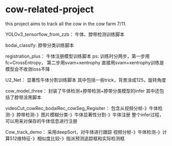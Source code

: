 # cow-related-project
this project aims to track all the cow in the cow farm 7/11.

YOLOv3_tensorflow_from_zzb：
牛体、脖带检测训练脚本

bodai_classify: 
脖带分类训练脚本

registration_plus：
牛体注册模型训练脚本
ps: 训练时分两步，第一步用 fc+CrossEntropy， 第二步用svam+xentrophy
直接用svam+xentrophy训练是模型会不收敛loss不降

U2_Net：
显著性牛体分割训练脚本
其中包括一些trick，背景涂成125，旋转角度

cow_model_three：
封装了牛体检测+脖带检测+脖带分类模型的infer
其中还包括了脖带涂黑脚本

videoCut_cowRec_bodaiRec_cowSeg_Regisiter：
包含从视频分帧-》牛体检测-》脖带检测-》图片模糊分类-》牛体显著性分割-》牛体注册
整个infer过程，可以用来对保存的牛体信息进行注册

Cow_track_demo：
采用deepSort，对牛体进行跟踪
视频分帧-》牛体检测-》计算512维特征-》相似度比较-》指派预测追踪框和实际检测框



